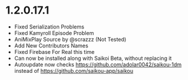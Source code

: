# 1.2.0.17.1
- Fixed Serialization Problems
- Fixed Kamyroll Episode Problem
- AniMixPlay Source by @scrazzz (Not Tested)
- Add New Contributors Names
- Fixed Firebase For Real this time
- Can now be installed along with Saikoi Beta, without replacing it
- Autoupdate now checks https://github.com/adolar0042/saikou-1dm instead of https://github.com/saikou-app/saikou
